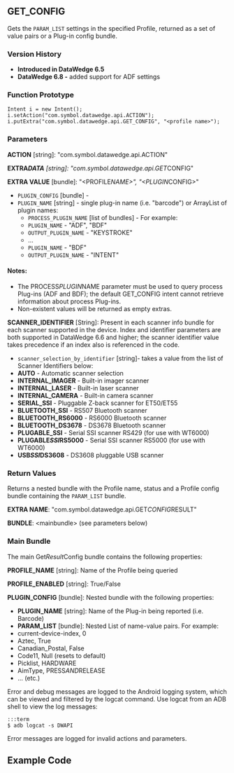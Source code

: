 <h2 id="get_config">GET_CONFIG</h2>
<p>Gets the <code>PARAM_LIST</code> settings in the specified Profile, returned as a set of value pairs or a Plug-in config bundle. </p>
<h3 id="versionhistory">Version History</h3>
<ul>
<li><strong>Introduced in DataWedge 6.5</strong></li>
<li><strong>DataWedge 6.8 -</strong> added support for ADF settings</li>
</ul>
<h3 id="functionprototype">Function Prototype</h3>
<pre><code>Intent i = new Intent();
i.setAction("com.symbol.datawedge.api.ACTION");
i.putExtra("com.symbol.datawedge.api.GET_CONFIG", "&lt;profile name&gt;");
</code></pre>
<h3 id="parameters">Parameters</h3>
<p><strong>ACTION</strong> [string]: "com.symbol.datawedge.api.ACTION"</p>
<p><strong>EXTRA<em>DATA</strong> [string]: "com.symbol.datawedge.api.GET</em>CONFIG"</p>
<p><strong>EXTRA VALUE</strong> [bundle]: "&lt;PROFILE<em>NAME&gt;", "&lt;PLUGIN</em>CONFIG&gt;"</p>
<ul>
<li><code>PLUGIN_CONFIG</code> [bundle] - </li>
<li><code>PLUGIN_NAME</code> [string] - single plug-in name (i.e. "barcode") or ArrayList of plugin names:<ul>
<li><code>PROCESS_PLUGIN_NAME</code> [list of bundles] - For example:</li>
<li><code>PLUGIN_NAME</code> - "ADF", "BDF"</li>
<li><code>OUTPUT_PLUGIN_NAME</code> - "KEYSTROKE"</li>
<li>…</li>
<li><code>PLUGIN_NAME</code> - "BDF"    </li>
<li><code>OUTPUT_PLUGIN_NAME</code> - "INTENT"</li></ul></li>
</ul>
<h4 id="notes">Notes:</h4>
<ul>
<li>The PROCESS<em>PLUGIN</em>NAME parameter must be used to query process Plug-ins (ADF and BDF); the default GET_CONFIG intent cannot retrieve information about process Plug-ins. </li>
<li>Non-existent values will be returned as empty extras. </li>
</ul>
<p><strong>SCANNER_IDENTIFIER</strong> [String]: Present in each scanner info bundle for each scanner supported in the device. Index and identifier parameters are both supported in DataWedge 6.6 and higher; the scanner identifier value takes precedence if an index also is referenced in the code.  </p>
<ul>
<li><code>scanner_selection_by_identifier</code> [string]- takes a value from the list of Scanner Identifiers below:</li>
<li><strong>AUTO</strong> - Automatic scanner selection</li>
<li><strong>INTERNAL_IMAGER</strong> - Built-in imager scanner</li>
<li><strong>INTERNAL_LASER</strong> - Built-in laser scanner</li>
<li><strong>INTERNAL_CAMERA</strong> - Built-in camera scanner</li>
<li><strong>SERIAL_SSI</strong> - Pluggable Z-back scanner for ET50/ET55 </li>
<li><strong>BLUETOOTH_SSI</strong> - RS507 Bluetooth scanner</li>
<li><strong>BLUETOOTH_RS6000</strong> - RS6000 Bluetooth scanner</li>
<li><strong>BLUETOOTH_DS3678</strong> - DS3678 Bluetooth scanner</li>
<li><strong>PLUGABLE_SSI</strong> - Serial SSI scanner RS429 (for use with WT6000)</li>
<li><strong>PLUGABLE<em>SSI</em>RS5000</strong> - Serial SSI scanner RS5000 (for use with WT6000)</li>
<li><strong>USB<em>SSI</em>DS3608</strong> - DS3608 pluggable USB scanner</li>
</ul>
<h3 id="returnvalues">Return Values</h3>
<p>Returns a nested bundle with the Profile name, status and a Profile config bundle containing the <code>PARAM_LIST</code> bundle.  </p>
<p><strong>EXTRA NAME</strong>: "com.symbol.datawedge.api.GET<em>CONFIG</em>RESULT" </p>
<p><strong>BUNDLE</strong>: &lt;mainbundle&gt; (see parameters below)</p>
<h3 id="mainbundle">Main Bundle</h3>
<p>The main Get<em>Result</em>Config bundle contains the following properties:</p>
<p><strong>PROFILE_NAME</strong> [string]: Name of the Profile being queried</p>
<p><strong>PROFILE_ENABLED</strong> [string]: True/False</p>
<p><strong>PLUGIN_CONFIG</strong> [bundle]: Nested bundle with the following properties:</p>
<ul>
<li><strong>PLUGIN_NAME</strong> [string]: Name of the Plug-in being reported (i.e. Barcode)  </li>
<li><strong>PARAM_LIST</strong> [bundle]: Nested List of name-value pairs. For example:</li>
<li>current-device-index, 0</li>
<li>Aztec, True</li>
<li>Canadian_Postal, False</li>
<li>Code11, Null (resets to default)</li>
<li>Picklist, HARDWARE</li>
<li>AimType, PRESS<em>AND</em>RELEASE</li>
<li>… (etc.)</li>
</ul>
<p>Error and debug messages are logged to the Android logging system, which can be viewed and filtered by the logcat command. Use logcat from an ADB shell to view the log messages:</p>
<pre><code>:::term
$ adb logcat -s DWAPI
</code></pre>
<p>Error messages are logged for invalid actions and parameters.</p>
<h2 id="examplecode">Example Code</h2>
<!-- 
    // SENDING THE INTENT
        Intent i = new Intent();
        i.setAction("com.symbol.datawedge.api.ACTION");
        i.putExtra("com.symbol.datawedge.api.GET_CONFIG", "");
        this.sendBroadcast(i);

    // RECEIVING THE RESULT
        private BroadcastReceiver myBroadcastReceiver = new BroadcastReceiver(){

            @Override
            public void onReceive(Context context, Intent intent){

                Bundle extras = getIntent().getExtras();
                if (intent.hasExtra("com.symbol.datawedge.api.GET_CONFIG")){
                    String[] profilesList = intent.getStringArrayExtra("com.symbol.datawedge.api.GET_CONFIG_RESULT")

 -->
<h3 id="sendget_configintent">Send GET_CONFIG intent</h3>
<pre><code>Bundle bMain = new Bundle();
bMain.putString("PROFILE_NAME", "DWDemo");
Bundle bConfig = new Bundle();
ArrayList&lt;Bundle&gt; pluginName = new ArrayList&lt;&gt;();

Bundle pluginInternal = new Bundle();
pluginInternal.putString("PLUGIN_NAME", "ADF");//can put a list "ADF,BDF"
pluginInternal.putString("OUTPUT_PLUGIN_NAME","KEYSTROKE");
pluginName.add(pluginInternal);
bConfig.putParcelableArrayList("PROCESS_PLUGIN_NAME", pluginName);
bMain.putBundle("PLUGIN_CONFIG", bConfig);

Intent i = new Intent();
i.setAction("com.symbol.datawedge.api.ACTION");
i.putExtra("com.symbol.datawedge.api.GET_CONFIG", bMain);
this.sendBroadcast(i);
</code></pre>
<h3 id="receivetheget_configresult">Receive the GET_CONFIG result</h3>
<pre><code>private BroadcastReceiver myBroadcastReceiver = new BroadcastReceiver() {
    @Override
    public void onReceive(Context context, Intent intent) {

    Bundle extras = intent.getExtras();
    Set&lt;String&gt; keys = extras.keySet();
    for(String key: keys){
        Log.d(TAG,"key:"+key);
    }

    if (extras.containsKey("com.symbol.datawedge.api.RESULT_GET_CONFIG")) {
        Bundle bundle = intent.getBundleExtra("com.symbol.datawedge.api.RESULT_GET_CONFIG");
        if(bundle != null &amp;&amp; !bundle.isEmpty()){
            String profileName = bundle.getString("PROFILE_NAME");
            String profileEnabled = bundle.getString("PROFILE_ENABLED");
            ArrayList&lt;Bundle&gt; configBundleList = bundle.getParcelableArrayList("PLUGIN_CONFIG");
            if(configBundleList!=null) {
                for (Bundle configBundle : configBundleList) {
                    String pluginName = configBundle.getString("PLUGIN_NAME");
                    Log.d(TAG, "\n Plugin Name :" + pluginName);

if (pluginName!=null &amp;&amp; pluginName.equalsIgnoreCase("ADF")) {
            String pluginEnabled = configBundle.getString("adf_enabled");
            Log.d(TAG, " Plugin Enabled :" + pluginEnabled);
            if(configBundle.containsKey("PARAM_LIST")){
                Object object = configBundle.get("PARAM_LIST");
                if(object!=null &amp;&amp; object instanceof ArrayList){
                    ArrayList&lt;Bundle&gt; paramArrayList = (ArrayList)object;
                    for(Bundle rule : paramArrayList){
                        String name = rule.getString("name");
                        String enabled = rule.getString("enabled");
                        String priority = rule.getString("priority");
                        String alldevices = rule.getString("alldevices");
                        String string = rule.getString("string");
                        String stringPos = rule.getString("string_pos");
                        String stringLen = rule.getString("string_len");

                    Log.d(TAG, "Rule -&gt;");
                    Log.d(TAG, " name :" + name);
                    Log.d(TAG, " enabled :" + enabled);
                    Log.d(TAG, " priority :" + priority);
                    Log.d(TAG, " alldevices :" + alldevices);
                    Log.d(TAG, " string :" + string);
                    Log.d(TAG, " stringPos :" + stringPos);
                    Log.d(TAG, " stringLen :" + stringLen);
                    ArrayList&lt;Bundle&gt; actions = rule.getParcelableArrayList("ACTIONS");
                    if(actions!=null){
                        Log.d(TAG,"\n  Actions-&gt;");
                        for(Bundle action: actions){
                            String type = action.getString("type");
                            Object param_1 = action.get("action_param_1");
                            Object param_2 = action.get("action_param_2");
                            Object param_3 = action.get("action_param_3");

                            Log.d(TAG,"  type:"+type);
                            if(param_1!=null &amp;&amp; param_1 instanceof String){
                                Log.d(TAG,"  param_1:"+param_1);
                            }
                            if(param_2!=null &amp;&amp; param_2 instanceof String){
                                Log.d(TAG,"  param_2:"+param_2);
                            }
                            if(param_3!=null &amp;&amp; param_3 instanceof String){
                                Log.d(TAG,"  param_3:"+param_3);
                            }

                        }
                    }
                    ArrayList&lt;Bundle&gt; devices = rule.getParcelableArrayList("DEVICES");
                    if(devices!=null){
                        Log.d(TAG,"\n  Devices-&gt;");
                        for(Bundle device: devices){
                            String type = device.getString("device_id");
                            Object param_1 = device.get("enabled");
                            Object param_2 = device.get("alldecoders");
                            Object param_3 = device.get("all_label_ids");

                            Log.d(TAG,"  Device ID:"+type);
                            if(param_1!=null &amp;&amp; param_1 instanceof String){
                                Log.d(TAG,"      Enabled:"+param_1);
                            }
                            if(param_2!=null &amp;&amp; param_2 instanceof String){
                                Log.d(TAG,"  All decoders:"+param_2);
                            }
                            if(param_3!=null &amp;&amp; param_3 instanceof String){
                                Log.d(TAG,"  All labelids:"+param_3);
                            }

                        }
                    }
                    ArrayList&lt;Bundle&gt; decoders = rule.getParcelableArrayList("DECODERS");
                    if(decoders!=null){
                        Log.d(TAG,"\n  Decoders-&gt;");
                        for(Bundle decoder: decoders){
                            String deviceID = decoder.getString("device_id");
                            String decoderEnabled = decoder.getString("enabled");
                            String decoderID = decoder.getString("decoder");

                                Log.d(TAG,"        Device ID:"+deviceID);
                                Log.d(TAG,"  Decoder Enabled:"+decoderEnabled);
                                Log.d(TAG,"       Decoder ID:"+decoderID);
                        }
                    }

                    ArrayList&lt;Bundle&gt; labelIDs = rule.getParcelableArrayList("LABEL_IDS");
                    if(labelIDs!=null){
                        Log.d(TAG,"\n  LabelIDs-&gt;");
                        for(Bundle labelID: labelIDs){
                            String deviceID = labelID.getString("device_id");
                            String lblEnabled = labelID.getString("enabled");
                            String lblID = labelID.getString("label_id");

                                Log.d(TAG,"      Device ID:"+deviceID);
                                Log.d(TAG,"  Label Enabled:"+lblEnabled);
                                Log.d(TAG,"       Label ID:"+lblID);
                        }
                    }
                }
            }
        }
    }
}
</code></pre>
<h3 id="getplugins">Get Plug-ins</h3>
<pre><code>// SENDING THE INTENT
    Bundle bMain = new Bundle();
    bMain.putString("PROFILE_NAME", "Profile0 (default)");
    Bundle bConfig = new Bundle();
    ArrayList&lt;String&gt; pluginName = new ArrayList&lt;&gt;();
    pluginName.add("BARCODE");

// pluginName.add("INTENT"); to add more plugins

    bConfig.putStringArrayList("PLUGIN_NAME", pluginName);
    bMain.putBundle("PLUGIN_CONFIG", bConfig);

    Intent i = new Intent();
    i.setAction("com.symbol.datawedge.api.ACTION");
    i.putExtra("com.symbol.datawedge.api.GET_CONFIG", bMain);
    this.sendBroadcast(i);

// RECEIVING THE RESULT
    private BroadcastReceiver mBroadcastReceiver = new BroadcastReceiver() {
    @Override
    public void onReceive(Context context, Intent intent) {
        if (intent.hasExtra("com.symbol.datawedge.api.RESULT_GET_CONFIG")) {
        Bundle result = intent.getBundleExtra("com.symbol.datawedge.api.RESULT_GET_CONFIG");
        Set&lt;String&gt; keys = result.keySet();
        for (String key : keys) {
            if (!key.equalsIgnoreCase("PLUGIN_CONFIG")) {
                Log.d("DWScannerConfig", "DWGetConfig::level-1: " + key + " : " + result.getString(key));
            } else {
                ArrayList&lt;Bundle&gt; bundleArrayList  = result.getParcelableArrayList("PLUGIN_CONFIG");
                for(Bundle configBundle:bundleArrayList){
                    Set&lt;String&gt; keys2 = configBundle.keySet();
                    for (String key2 : keys2) {
                        if (!key2.equalsIgnoreCase("PARAM_LIST")) {
                        } else {
                            Bundle params = configBundle.getBundle("PARAM_LIST");
                            Set&lt;String&gt; keys3 = params.keySet();
                            for (String key3 : keys3) {
                            //TODO consume the params
                            }
                        }
                    }
                }
            }
        }
    }
}
};
</code></pre>
<h3 id="getappassociations">Get app associations</h3>
<pre><code>// SENDING THE INTENT
    selectedProfileName = "DWDemo";
    Bundle bConfig = new Bundle();
    bConfig.putString("PROFILE_NAME", selectedProfileName);
    bConfig.putString("APP_LIST", "");//empty

    Intent i = new Intent();
    i.setAction("com.symbol.datawedge.api.ACTION");
    i.putExtra("com.symbol.datawedge.api.GET_CONFIG", bConfig);
    this.sendBroadcast(i);

// RECEIVING THE RESULT
    private BroadcastReceiver broadcastReceiver = new BroadcastReceiver() {
        @Override
        public void onReceive(Context context, Intent intent) {
            String action = intent.getAction();
            Log.d(TAG, "Action: " + action);

            if(action.equals("com.symbol.datawedge.api.RESULT_ACTION")){

                Bundle b = intent.getExtras();

                // getConfig result
                if(intent.hasExtra("com.symbol.datawedge.api.RESULT_GET_CONFIG")) {

                    Bundle res = b.getBundle("com.symbol.datawedge.api.RESULT_GET_CONFIG");
                    if(!res.isEmpty()) {
                        String profileName = res.getString("PROFILE_NAME");
                        Log.d(TAG, "GET_CONFIG profileName: " + profileName);
                        ArrayList&lt;Bundle&gt; appList = res.getParcelableArrayList("APP_LIST");
                        if(appList == null){
                            Log.d(TAG,"Profile information is not found for "+profileName);
                        }else if(appList.size() == 0){
                            Log.d(TAG,"Profile "+profileName+" has no associated information");
                        }else {
                            for(Bundle b1 :appList ){
                                Log.d(TAG,b1.getString("PACKAGE_NAME")+":"+b1.getStringArrayList("ACTIVITY_LIST"));
                            }
                        }
                    }
                }
            }
        }
    };
</code></pre>
<h3 id="getscannerstatus">Get scanner status</h3>
<pre><code>// SENDING THE INTENT
    Intent i = new Intent();
    i.setAction("com.symbol.datawedge.api.ACTION");
    i.putExtra("com.symbol.datawedge.api.GET_SCANNER_STATUS","STANDARD");
    i.putExtra("SEND_RESULT","true");
    i.putExtra("com.symbol.datawedge.api.RESULT_CATEGORY","android.intent.category.DEFAULT");
    this.sendBroadcast(i);

// RECEIVING THE RESULT
    private BroadcastReceiver mBroadcastReceiver = new BroadcastReceiver(){
        @Override
        public void onReceive(Context context, Intent intent){

            if (intent != null) {
                String command = intent.getStringExtra("COMMAND");
                String commandidentifier = intent.getStringExtra("COMMAND_IDENTIFIER");
                String result = intent.getStringExtra("RESULT");
                Bundle bundle = new Bundle();
                String resultInfo = "";
                if (intent.hasExtra("RESULT_INFO")) {
                    bundle = intent.getBundleExtra("RESULT_INFO");
                    Set&lt;String&gt; keys = bundle.keySet();
                    for (String key : keys) {
                        resultInfo += key + ": " + bundle.getString(key) + "\n";
                    }
                }
                String text = "Command: " + command + "\n" +
                        "Result: " + result + "\n" +
                        "Result Info: \n" + resultInfo + "\n" +
                        "CID:" + commandidentifier;

                Log.d("TAG", "#DataWedgeTestApp# \nCommand: " + command + "\nResult: " + result + "\nReason:\n" + resultInfo);
                Toast.makeText(context, text, Toast.LENGTH_LONG).show();
            }
        };
    };
</code></pre>
<h3 id="getscannerdetails">Get scanner details</h3>
<pre><code>//Bundle extras = intent.getExtras();

if (intent.hasExtra(RESULT_ACTION_EXTRA_GET_CONFIG)) {
    Bundle results = intent.getBundleExtra(RESULT_ACTION_EXTRA_GET_CONFIG);
    if(results!=null){
        if(results.containsKey(BUNDLE_EXTRA_PLUGIN_CONFIG)){
            ArrayList&lt;Bundle&gt; list = (ArrayList&lt;Bundle&gt;)results.get(BUNDLE_EXTRA_PLUGIN_CONFIG);
            Bundle x = new Bundle();

            if(list!=null){
                for(Bundle it : list){
                    if(it.containsKey(BUNDLE_EXTRA_PARAM_LIST)){
                        Bundle b =(Bundle)it.get(BUNDLE_EXTRA_PARAM_LIST);
                        String sEnabled = b.getString("scanner_input_enabled");
                        String sSelection = b.getString("scanner_selection");
                        String sSelectionId = b.getString("scanner_selection_by_identifier");
                        String sType = b.getString("scanner_type");

                        Log.d(TAG,"scanner_selection : "+sSelection);
                        Log.d(TAG,"scanner_selection_by_identifier  : "+sSelectionId);
                    }
                }
            }
        }
    }
}
</code></pre>
<h3 id="getintercharactersettings">Get inter-character settings</h3>
<pre><code>private Integer ctrlCharacterDelayValue;
private Integer genericCharacterDelayValue;
private Boolean flagExtendedASCIIOnly;

@Override
protected void onCreate(Bundle savedInstanceState) {
    super.onCreate(savedInstanceState);
    setContentView(R.layout.activity_main);

    registerReceivers();
    ctrlCharacterDelayValue = null;
    genericCharacterDelayValue = null;
    flagExtendedASCIIOnly = null;
}

private void registerReceivers() {
    IntentFilter filter = new IntentFilter();
    filter.addAction("com.symbol.datawedge.api.RESULT_ACTION");
    filter.addCategory(Intent.CATEGORY_DEFAULT);
    registerReceiver(broadcastReceiver, filter);
}

@Override
protected void onDestroy() {
    super.onDestroy();
    unregisterReceiver(broadcastReceiver);
}

//Get configuration 
public void getKeyStrokeConfiguration(View arg){
    Bundle bMain = new Bundle();
    bMain.putString("PROFILE_NAME","Profile0 (default)");

    Bundle bConfig = new Bundle();
    bConfig.putString("PLUGIN_NAME","KEYSTROKE");

    bMain.putBundle("PLUGIN_CONFIG", bConfig);
    Intent i = new Intent();
    i.setAction("com.symbol.datawedge.api.ACTION");
    i.putExtra("com.symbol.datawedge.api.GET_CONFIG", bMain);
    this.sendBroadcast(i);
}

//broadcast receiver
private BroadcastReceiver broadcastReceiver = new BroadcastReceiver() {
    @Override
    public void onReceive(Context context, Intent intent) {
        String action = intent.getAction();
        Log.d(TAG, "#DataWedge-APP# Action: " + action);


    //result of get config
            if(intent.hasExtra("com.symbol.datawedge.api.RESULT_GET_CONFIG")){
                Bundle bundle = intent.getBundleExtra("com.symbol.datawedge.api.RESULT_GET_CONFIG");
                if(bundle != null &amp;&amp; !bundle.isEmpty()){
                    String profileName = bundle.getString("PROFILE_NAME");
                    String profileEnabled = bundle.getString("PROFILE_ENABLED");
                    ArrayList&lt;Bundle&gt; configBundleList = bundle.getParcelableArrayList("PLUGIN_CONFIG");
                    if(configBundleList!=null) {
                        for (Bundle configBundle : configBundleList) {
                            if (configBundle.getString("PLUGIN_NAME").equalsIgnoreCase("KEYSTROKE")) {
                                Bundle paramBundle = configBundle.getBundle("PARAM_LIST");
                                String keyStrokePluginEnabled = paramBundle.getString("keystroke_output_enabled");
                                String mExtendedAsciiDelay = paramBundle.getString("keystroke_delay_extended_ascii");
                                String mCtrlDelay = paramBundle.getString("keystroke_delay_control_chars");
                                String actionKeyChar = paramBundle.getString("keystroke_action_char");

                                Log.d(TAG, " ProfileName :" + profileName);
                                Log.d(TAG, " Profile enabled :" + profileEnabled);
                                Log.d(TAG, " Plugin enabled :" + keyStrokePluginEnabled);
                                Log.d(TAG, " Ctrl Char Delay :" + mCtrlDelay);
                                Log.d(TAG, " Character Delay :" + mExtendedAsciiDelay);
                                Log.d(TAG, " ActionKey Char :" + actionKeyChar);
                            }
                        }
                    }
                }
            }//end get config

    }//end onRecieve
};
</code></pre>
<h3 id="getserialinputconfig">Get SERIAL input config</h3>
<pre><code>final String RESULT_ACTION = "com.symbol.datawedge.api.RESULT_ACTION";
final static String DEFAULT_CATEGORY = "android.intent.category.DEFAULT";

TextView status;

@Override
protected void onCreate(Bundle savedInstanceState) {
    super.onCreate(savedInstanceState);
    IntentFilter filter = new IntentFilter();
    filter.addAction(RESULT_ACTION);
    filter.addCategory(DEFAULT_CATEGORY);
    registerReceiver(dwResultReciever, filter);
}

public void btnGetOnClick(View view) {
    status.setText("");

    //MAIN BUNDLE PROPERTIES
    Bundle bMain = new Bundle();
    bMain.putString("PROFILE_NAME", "Profile0 (default)");
    //bMain.putString("PROFILE_NAME", "DWDemo");

    //PLUGIN_CONFIG BUNDLE PROPERTIES
    Bundle bConfig = new Bundle();

    ArrayList&lt;String&gt; pluginName = new ArrayList&lt;&gt;();
    pluginName.add("SERIAL");

    bConfig.putStringArrayList("PLUGIN_NAME", pluginName);
    bMain.putBundle("PLUGIN_CONFIG", bConfig);

    Intent i = new Intent();
    i.setAction("com.symbol.datawedge.api.ACTION");
    i.putExtra("SEND_RESULT", "true");
    i.putExtra("com.symbol.datawedge.api.GET_CONFIG", bMain);
    this.sendBroadcast(i);
}

private BroadcastReceiver dwResultReciever = new BroadcastReceiver() {
    @Override
    public void onReceive(Context context, Intent intent) {
        String text = "";
        if (intent.getAction().equalsIgnoreCase("com.symbol.datawedge.api.RESULT_ACTION")) {
            if (intent.hasExtra("com.symbol.datawedge.api.RESULT_GET_CONFIG")) {
                Bundle bundle = intent.getBundleExtra("com.symbol.datawedge.api.RESULT_GET_CONFIG");
                if (bundle != null &amp;&amp; !bundle.isEmpty()) {
                    String profileName = bundle.getString("PROFILE_NAME");
                    String profileEnabled = bundle.getString("PROFILE_ENABLED");
                    ArrayList&lt;Bundle&gt; configBundleList = bundle.getParcelableArrayList("PLUGIN_CONFIG");
                    if (configBundleList != null) {
                        for (Bundle configBundle : configBundleList) {
                            if (configBundle.getString("PLUGIN_NAME").equalsIgnoreCase("SERIAL")) {
                                Parcelable[] deviceBundleList = configBundle.getParcelableArray("DEVICE_LIST");

                                for (Parcelable parcelableDevice : deviceBundleList) {
                                    Bundle device = (Bundle) parcelableDevice;

                                    Log.d("TAG", "#Serial# " + device.getString("serial_port_id"));
                                    Log.d("TAG", "#Serial# " + device.getString("serial_input_enabled"));
                                    Log.d("TAG", "#Serial# " + device.getString("serial_baudrate"));
                                    Log.d("TAG", "#Serial# " + device.getString("serial_databits"));
                                    Log.d("TAG", "#Serial# " + device.getString("serial_parity"));
                                    Log.d("TAG", "#Serial# " + device.getString("serial_stopbits"));
                                    Log.d("TAG", "#Serial# " + device.getString("serial_flow"));
                                }
                            }
                        }
                    }
                }
            }
            status.setText("Status:\n" + text);
        }
    }
};
</code></pre>
<hr />
<p><strong>SEE ALSO</strong>:</p>
<p><a href="https://www.zebra.com/us/en/support-downloads.html">Zebra Support Central</a> | Integrator Guides, Product Manuals, Software Downloads and Support</p>
<p><a href="https://developer.zebra.com/welcome">LaunchPad</a> | Zebra Developer Community</p>
<p><a href="https://developer.android.com/reference/android/content/Intent.html">Intent</a> | Android Developers</p>
<p><a href="http://developer.android.com/guide/components/intents-filters.html">Intents and Intent Filters</a> | Android Developers</p>
<p><a href="http://www.vogella.com/tutorials/AndroidIntent/article.html">Android Intents</a> | Tutorial</p>
<hr />